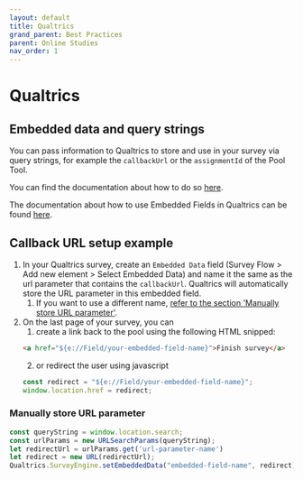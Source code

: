 ```yaml
---
layout: default
title: Qualtrics
grand_parent: Best Practices
parent: Online Studies
nav_order: 1
---
```


# Qualtrics

## Embedded data and query strings

You can pass information to Qualtrics to store and use in your survey via query strings, for example the `callbackUrl` or the `assignmentId` of the Pool Tool.

You can find the documentation about how to do so [here](https://www.qualtrics.com/support/survey-platform/survey-module/survey-flow/standard-elements/passing-information-through-query-strings/).

The documentation about how to use Embedded Fields in Qualtrics can be found [here](https://www.qualtrics.com/support/survey-platform/survey-module/survey-flow/standard-elements/embedded-data/).

## Callback URL setup example

1. In your Qualtrics survey, create an `Embedded Data` field (Survey Flow > Add new element > Select Embedded Data) and name it the same as the url parameter that contains the `callbackUrl`. Qualtrics will automatically store the URL parameter in this embedded field.
   1. If you want to use a different name, [refer to the section 'Manually store URL parameter'](#manually-store-url-parameter).
2. On the last page of your survey, you can 
   1. create a link back to the pool using the following HTML snipped:
    ```html
    <a href="${e://Field/your-embedded-field-name}">Finish survey</a>
    ```
    2. or redirect the user using javascript
    ```js
    const redirect = "${e://Field/your-embedded-field-name}";
	window.location.href = redirect;
    ```

### Manually store URL parameter
```js
const queryString = window.location.search;
const urlParams = new URLSearchParams(queryString);
let redirectUrl = urlParams.get('url-parameter-name')
let redirect = new URL(redirectUrl);
Qualtrics.SurveyEngine.setEmbeddedData("embedded-field-name", redirect);
```
